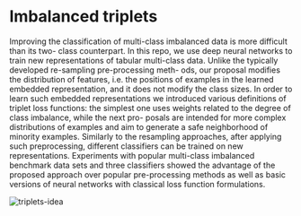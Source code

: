 # Imbalanced triplets
Improving the classification of multi-class imbalanced data is more difficult than its two-
class counterpart. In this repo, we use deep neural networks to train new representations of
tabular multi-class data. Unlike the typically developed re-sampling pre-processing meth-
ods, our proposal modifies the distribution of features, i.e. the positions of examples in the
learned embedded representation, and it does not modify the class sizes. In order to learn
such embedded representations we introduced various definitions of triplet loss functions:
the simplest one uses weights related to the degree of class imbalance, while the next pro-
posals are intended for more complex distributions of examples and aim to generate a safe
neighborhood of minority examples. Similarly to the resampling approaches, after applying
such preprocessing, different classifiers can be trained on new representations. Experiments
with popular multi-class imbalanced benchmark data sets and three classifiers showed the
advantage of the proposed approach over popular pre-processing methods as well as basic
versions of neural networks with classical loss function formulations.

![triplets-idea](https://github.com/damian-horna/imbalanced_triplets/assets/26741353/c679448d-79e2-4781-ad77-9b847ddfae85)
